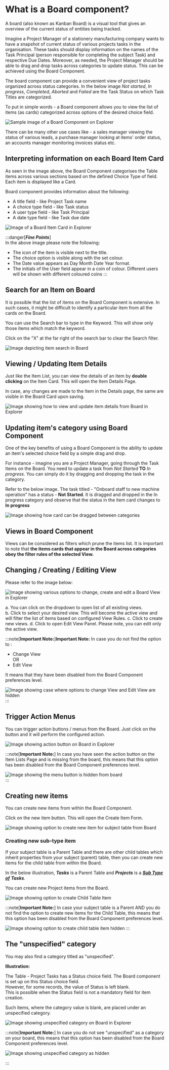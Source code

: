 # What is a Board component?

A board (also known as Kanban Board) is a visual tool that gives an overview of the current status of entities being tracked. 

Imagine a Project Manager of a stationery manufacturing company wants to have a snapshot of current status of various projects tasks in the organisation. These tasks  should display information on the names of the Task Principal (person responsible for completing the subject Task) and respective Due Dates. Moreover, as needed, the Project Manager should be able to drag and drop tasks across categories to update status. This can be achieved using the Board Component.

The board component can provide a convenient view of project tasks organized across status categories. In the below image _Not started_, _In progress_, _Completed_, _Aborted_ and _Failed_ are the Task Status on which Task Titles are categorized. 

To put in simple words - a Board component allows you to view the list of items (as cards) categorized across options of the desired choice field.

![Sample image of a Board Component on Explorer](Explorer_Board_1.png)

There can be many other use cases like - a sales manager viewing the status of various leads, a purchase manager looking at items' order status, an accounts manager monitoring invoices status etc.

## Interpreting information on each Board Item Card
As seen in the image above, the Board Component categorises the Table items across various sections based on the defined Choice Type of field. Each item is displayed like a Card.

Board component provides information about the following:

- A title field - like Project Task name  
- A choice type field - like Task status  
- A user type field - like Task Principal  
- A date type field - like Task due date  

![Image of a Board Item Card in Explorer](<Explorer_Board- Image of an Item Card.png>)

:::danger[***Fine Points***]   
In the above image please note the following:
- The icon of the item is visible next to the title.  
- The choice option is visible along with the set colour.  
- The Date value appears as Day Month Date Year format.  
- The initials of the User field appear in a coin of colour. Different users will be shown with different coloured coins
:::

## Search for an Item on Board

It is possible that the list of items on the Board Component is extensive. In such cases, it might be difficult to identify a particular item from all the cards on the Board. 

You can use the Search bar to type in the Keyword. This will show only those items which match the keyword.

Click on the "X" at the far right of the search bar to clear the Search filter.

![Image depicting item search in Board](<Explorer_Board- Search Item.png>)

## Viewing / Updating Item Details
Just like the Item List, you can view the details of an item by **double clicking** on the Item Card. This will open the Item Details Page. 

In case, any changes are made to the Item in the Details page, the same are visible in the Board Card upon saving.

![Image showing how to view and update item details from Board in Explorer ](<Explorer_Board- View-update Item Details.png>)
  

## Updating item's category using Board Component
One of the key benefits of using a Board Component is the ability to update an item's selected choice field by a simple drag and drop.

For instance - imagine you are a Project Manager, going through the Task Items on the Board. You need to update a task from _Not Started_ **TO** _In progress_. You can simply do it by dragging and dropping the task in the category.

Refer to the below image. The task titled - "Onboard staff to new machine operation" has a status - **Not Started**. It is dragged and dropped in the In progress category and observe that the status in the item card changes to **In progress**

![Image showing how card can be dragged between categories](<Explorer_Board- drag item across categories.png>)

## Views in Board Component

Views can be considered as filters which prune the items list. It is important to note that **the items cards that appear in the Board across categories obey the filter rules of the selected View.**

## Changing / Creating / Editing View
Please refer to the image below:

![Image showing various options to change, create and edit a Board View in Explorer](<Explorer Board View Options.png>)

a. You can click on the dropdown to open list of all existing views.  
b. Click to select your desired view. This will become the active view and will filter the list of items based on configured View Rules.
c. Click to create new views.
d. Click to open Edit View Panel. Please note, you can edit only the active view.

:::note[**Important Note:**]**Important Note:**
In case you do not find the option to :
- Change View  
OR
- Edit View  

It means that they have been disabled from the Board Component preferences level.

![Image showing case where options to change View and Edit View are hidden](<Explorer_Board- Missing Views options.png>)
:::

## Trigger Action Menus

You can trigger action buttons / menus from the Board. Just click on the button and it will perform the configured action.

![Image showing action button on Board in Explorer](<Explorer_Board - Showing Action Menu button.png>)

:::note[**Important Note:**]
In case you have seen the action button on the Item Lists Page and is missing from the board, this means that this option has been disabled from the Board Component preferences level.

![Image showing the menu button is hidden from board](<Explorer_Board - Hidden Action Menu button.png>)  
:::

## Creating new items

You can create new items from within the Board Component.   

Click on the new item button. This will open the Create Item Form.

![Image showing option to create new item for subject table from Board](<Explorer_Board - Create Table Item.png>)

### Creating new sub-type item

If your subject table is a Parent Table and there are other child tables which inherit properties from your subject (parent) table, then you can create new items for the child table from within the Board.

In the below illustration, ***Tasks*** is a Parent Table and ***Projects*** is a **[*Sub Type of*](</docs/Rapid/3-User Manual/glossary/glossary.md#inherit-tables>)**  ***Tasks***.  

You can create new Project items from the Board. 

![Image showing option to create Child Table Item](<Explorer_Board - Create Child Item.png>)

:::note[**Important Note:**]
In case your subject table is a Parent AND you do not find the option to create new items for the Child Table, this means that this option has been disabled from the Board Component preferences level.

![Image showing option to create child table item hidden](<Explorer_Board - Hidden Create Child Item.png>)
:::

## The "unspecified" category

You may also find a category titled as "unspecified". 

**Illustration:**  

The Table - Project Tasks has a Status choice field. The Board component is set up on this Status choice field.   
However, for some records, the value of Status is left blank.   
This is possible when the Status field is not a mandatory field for item creation.  

Such items, where the category value is blank, are placed under an unspecified category.  

![Image showing unspecified category on Board in Explorer](<Explorer_Board - Showing unspecified category.png>)

:::note[**Important Note:**]
In case you do not see "unspecified" as a category on your board, this means that this option has been disabled from the Board Component preferences level.

![Image showing unspecified category as hidden](<Explorer_Board - Hidden unspecified category.png>)

:::
